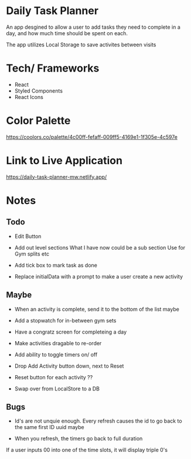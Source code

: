 # Daily Task Planner

An app desgined to allow a user to add tasks they need to complete in a day, and how much time should be spent on each.

The app utilizes Local Storage to save activites between visits

# Tech/ Frameworks

- React
- Styled Components
- React Icons

# Color Palette

https://coolors.co/palette/4c00ff-fefaff-009ff5-4169e1-1f305e-4c597e

# Link to Live Application

https://daily-task-planner-mw.netlify.app/

# Notes

## Todo

- Edit Button

- Add out level sections
  What I have now could be a sub section
  Use for Gym splits etc

- Add tick box to mark task as done

- Replace initialData with a prompt to make a user create a new activity

## Maybe

- When an activity is complete, send it to the bottom of the list maybe

- Add a stopwatch for in-between gym sets

- Have a congratz screen for completeing a day

- Make activities dragable to re-order

- Add ability to toggle timers on/ off

- Drop Add Activity button down, next to Reset

- Reset button for each activity ??

- Swap over from LocalStore to a DB

## Bugs

- Id's are not unquie enough. Every refresh causes the id to go back to the same first ID
  uuid maybe

- When you refresh, the timers go back to full duration

If a user inputs 00 into one of the time slots, it will display triple 0's
